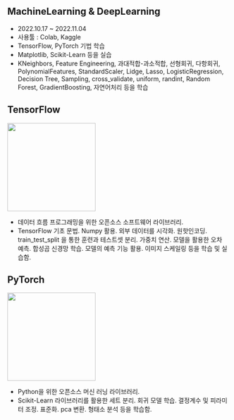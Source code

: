 ## **MachineLearning & DeepLearning**
- 2022.10.17 ~ 2022.11.04
- 사용툴 : Colab, Kaggle
- TensorFlow, PyTorch 기법 학습
- Matplotlib, Scikit-Learn 등을 실습
- KNeighbors, Feature Engineering, 과대적합-과소적합, 선형회귀, 다항회귀, PolynomialFeatures, StandardScaler, Lidge, Lasso, LogisticRegression, Decision Tree, Sampling, cross_validate, uniform, randint, Random Forest, GradientBoosting, 자연어처리 등을 학습

## **TensorFlow**
<img src="https://upload.wikimedia.org/wikipedia/commons/thumb/a/ab/TensorFlow_logo.svg/1200px-TensorFlow_logo.svg.png" width="200" height="200">

- 데이터 흐름 프로그래밍을 위한 오픈소스 소프트웨어 라이브러리.
- TensorFlow 기초 문법. Numpy 활용. 외부 데이터를 시각화. 원핫인코딩. train_test_split 을 통한 훈련과 테스트셋 분리. 가중치 연산. 모델을 활용한 오차 예측. 합성곱 신경망 학습. 모델의 예측 기능 활용. 이미지 스케일링 등을 학습 및 실습함.

## **PyTorch**
<img src="https://cdn.aitimes.com/news/photo/202209/146737_154563_1651.png" width="200" height="200">

- Python을 위한 오픈소스 머신 러닝 라이브러리.
- Scikit-Learn 라이브러리를 활용한 세트 분리. 회귀 모델 학습. 결정계수 및 피라미터 조정. 표준화. pca 변환. 형태소 분석 등을 학습함.